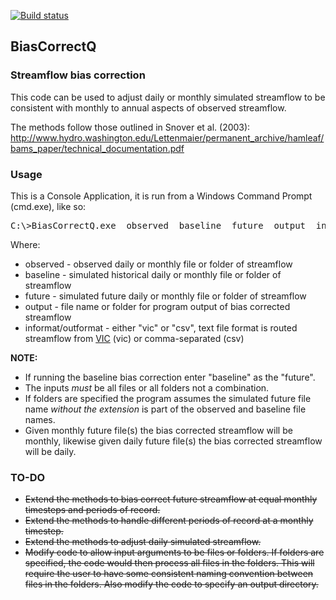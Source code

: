 [![Build status](https://ci.appveyor.com/api/projects/status/g0gdqfjjmfgnrskj?svg=true)](https://ci.appveyor.com/project/blounsbury36183/biascorrectq)


## BiasCorrectQ
### Streamflow bias correction
This code can be used to adjust daily or monthly simulated streamflow to be consistent with monthly to annual aspects of observed streamflow.

The methods follow those outlined in Snover et al. (2003):
http://www.hydro.washington.edu/Lettenmaier/permanent_archive/hamleaf/bams_paper/technical_documentation.pdf

### Usage
This is a Console Application, it is run from a Windows Command Prompt (cmd.exe), like so:

<pre>C:\>BiasCorrectQ.exe  observed  baseline  future  output  informat  outformat</pre>

Where:
* observed - observed daily or monthly file or folder of streamflow
* baseline - simulated historical daily or monthly file or folder of streamflow
* future - simulated future daily or monthly file or folder of streamflow
* output - file name or folder for program output of bias corrected streamflow
* informat/outformat - either "vic" or "csv", text file format is routed streamflow from [VIC](http://www.hydro.washington.edu/Lettenmaier/Models/VIC/index.shtml) (vic) or comma-separated (csv)

**NOTE:**
* If running the baseline bias correction enter "baseline" as the "future". 
* The inputs *must* be all files or all folders not a combination.
* If folders are specified the program assumes the simulated future file name *without the extension* is part of the observed and baseline file names.
* Given monthly future file(s) the bias corrected streamflow will be monthly, likewise given daily future file(s) the bias corrected streamflow will be daily.

### TO-DO
* ~~Extend the methods to bias correct future streamflow at equal monthly timesteps and periods of record.~~
* ~~Extend the methods to handle different periods of record at a monthly timestep.~~
* ~~Extend the methods to adjust daily simulated streamflow.~~
* ~~Modify code to allow input arguments to be files or folders. If folders are specified, the code would then process all files in the folders. This will require the user to have some consistent naming convention between files in the folders. Also modify the code to specify an output directory.~~
